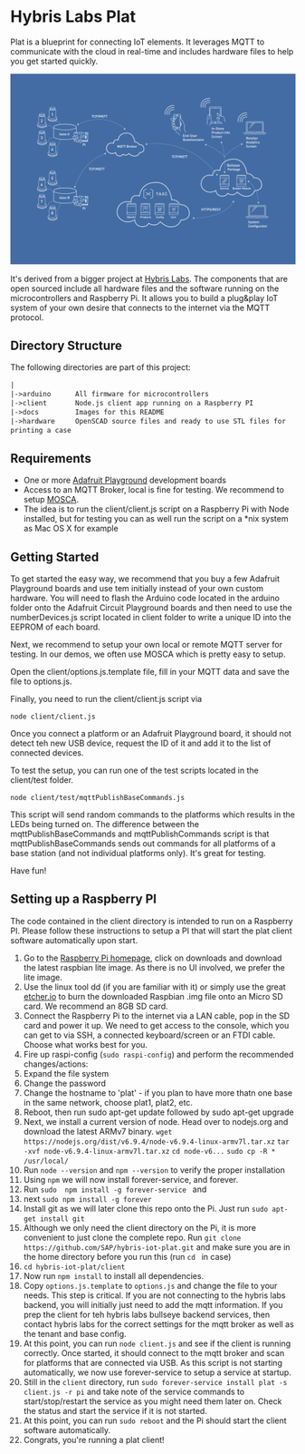 # Hybris Labs Plat
Plat is a blueprint for connecting IoT elements. It leverages MQTT to communicate with the cloud in real-time and includes hardware files to help you get started quickly.

![Bullseye Architecture](./docs/plat_bullseye_architecture.png)

It's derived from a bigger project at [Hybris Labs](http://labs.hybris.com/tag/bullseye/). The components that are open sourced include all hardware files and the software running on the microcontrollers and Raspberry Pi. It allows you to build a plug&play IoT system of your own desire that connects to the internet via the MQTT protocol.

## Directory Structure
The following directories are part of this project:

	|
	|->arduino		All firmware for microcontrollers	
	|->client		Node.js client app running on a Raspberry PI
	|->docs			Images for this README
	|->hardware		OpenSCAD source files and ready to use STL files for printing a case
	
## Requirements
- One or more [Adafruit Playground](https://www.adafruit.com/products/3000) development boards
- Access to an MQTT Broker, local is fine for testing. We recommend to setup [MOSCA](https://github.com/mcollina/mosca).
- The idea is to run the client/client.js script on a Raspberry Pi with Node installed, but for testing you can as well run the script on a *nix system as Mac OS X for example
	
## Getting Started

To get started the easy way, we recommend that you buy a few Adafruit Playground boards and use tem initially instead of your own custom hardware. You will need to flash the Arduino code located in the arduino folder onto the Adafruit Circuit Playground boards and then need to use the numberDevices.js script located in client folder to write a unique ID into the EEPROM of each board.

Next, we recommend to setup your own local or remote MQTT server for testing. In our demos, we often use MOSCA which is pretty easy to setup. 

Open the client/options.js.template file, fill in your MQTT data and save the file to options.js.

Finally, you need to run the client/client.js script via 
	
	node client/client.js
	
Once you connect a platform or an Adafruit Playground board, it should not detect teh new USB device, request the ID of it and add it to the list of connected devices.

To test the setup, you can run one of the test scripts located in the client/test folder. 

	node client/test/mqttPublishBaseCommands.js 
	
This script will send random commands to the platforms which results in the LEDs being turned on. The difference between the mqttPublishBaseCommands and mqttPublishCommands script is that mqttPublishBaseCommands sends out commands for all platforms of a base station (and not individual platforms only). It's great for testing.

Have fun!


## Setting up a Raspberry PI 
The code contained in the client directory is intended to run on a Raspberry PI. Please follow these instructions to setup a PI that will start the plat client software automatically upon start.

1. Go to the [Raspberry Pi homepage](https://www.raspberrypi.org/downloads/raspbian/), click on downloads and download the latest raspbian lite image. As there is no UI involved, we prefer the lite image.
2. Use the linux tool dd (if you are familiar with it) or simply use the great [etcher.io](https://etcher.io/) to burn the downloaded Raspbian .img file onto an Micro SD card. We recommend an 8GB SD card.
3. Connect the Raspberry Pi to the internet via a LAN cable, pop in the SD card and power it up. We need to get access to the console, which you can get to via SSH, a connected keyboard/screen or an FTDI cable. Choose what works best for you. 
4. Fire up raspi-config (`sudo raspi-config`) and perform the recommended changes/actions:
  1. Expand the file system
  2. Change the password
  3. Change the hostname to 'plat' - if you plan to have more thatn one base in the same network, choose plat1, plat2, etc.
5. Reboot, then run sudo apt-get update followed by sudo apt-get upgrade
6. Next, we install a current version of node. Head over to nodejs.org and download the latest ARMv7 binary. 
`wget https://nodejs.org/dist/v6.9.4/node-v6.9.4-linux-armv7l.tar.xz` 
`tar -xvf node-v6.9.4-linux-armv7l.tar.xz`
`cd node-v6...` 
`sudo cp -R * /usr/local/`
7. Run `node --version` and `npm --version` to verify the proper installation
8. Using `npm` we will now install forever-service, and forever.
  1. Run `sudo  npm install -g forever-service ` and
  2. next `sudo npm install -g forever`
9. Install git as we will later clone this repo onto the Pi. Just run `sudo apt-get install git`
10. Although we only need the client directory on the Pi, it is more convenient to just clone the complete repo. Run `git clone https://github.com/SAP/hybris-iot-plat.git` and make sure you are in the home directory before you run this (run `cd ` in case)
11. `cd hybris-iot-plat/client`
12. Now run `npm install` to install all dependencies.
13. Copy `options.js.template` to `options.js` and change the file to your needs. This step is critical. If you are not connecting to the hybris labs backend, you will initially just need to add the mqtt information. If you prep the client for teh hybris labs bullseye backend services, then contact hybris labs for the correct settings for the mqtt broker as well as the tenant and base config.
14. At this point, you can run `node client.js` and see if the client is running correctly. Once started, it should connect to the mqtt broker and scan for platforms that are connected via USB. As this script is not starting automatically, we now use forever-service to setup a service at startup.
15. Still in the `client` directory, run `sudo forever-service install plat -s client.js -r pi` and take note of the service commands to start/stop/restart the service as you might need them later on. Check the status and start the service if it is not started.
16. At this point, you can run `sudo reboot` and the Pi should start the client software automatically.
17. Congrats, you're running a plat client!
